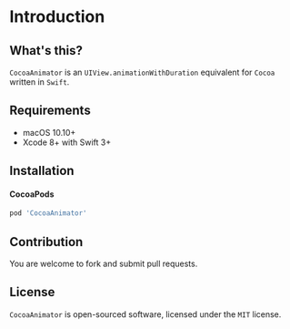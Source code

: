 # Introduction

## What's this?

`CocoaAnimator` is an `UIView.animationWithDuration` equivalent for `Cocoa` written in `Swift`.

## Requirements

* macOS 10.10+
* Xcode 8+ with Swift 3+

## Installation

#### CocoaPods

```ruby
pod 'CocoaAnimator'
```

## Contribution

You are welcome to fork and submit pull requests.

## License

`CocoaAnimator` is open-sourced software, licensed under the `MIT` license.
